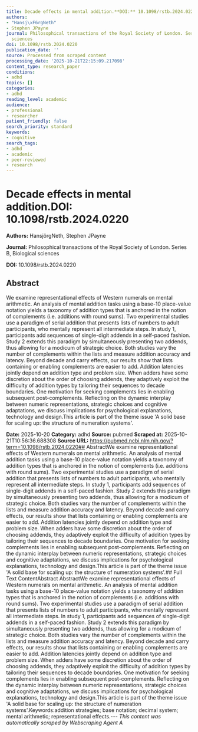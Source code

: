 ```yaml
---
title: Decade effects in mental addition.**DOI:** 10.1098/rstb.2024.0220
authors:
- "Hansj\xF6rgNeth"
- Stephen JPayne
journal: Philosophical transactions of the Royal Society of London. Series B, Biological
  sciences
doi: 10.1098/rstb.2024.0220
publication_date: ''
source: Processed from scraped content
processing_date: '2025-10-21T22:15:09.217098'
content_type: research_paper
conditions:
- adhd
topics: []
categories:
- adhd
reading_level: academic
audience:
- professional
- researcher
patient_friendly: false
search_priority: standard
keywords:
- cognitive
search_tags:
- adhd
- academic
- peer-reviewed
- research
---
```


# Decade effects in mental addition.**DOI:** 10.1098/rstb.2024.0220

**Authors:** HansjörgNeth, Stephen JPayne

**Journal:** Philosophical transactions of the Royal Society of London. Series B, Biological sciences

**DOI:** 10.1098/rstb.2024.0220

## Abstract

We examine representational effects of Western numerals on mental arithmetic. An analysis of mental addition tasks using a base-10 place-value notation yields a taxonomy of addition types that is anchored in the notion of complements (i.e. additions with round sums). Two experimental studies use a paradigm of serial addition that presents lists of numbers to adult participants, who mentally represent all intermediate steps. In study 1, participants add sequences of single-digit addends in a self-paced fashion. Study 2 extends this paradigm by simultaneously presenting two addends, thus allowing for a modicum of strategic choice. Both studies vary the number of complements within the lists and measure addition accuracy and latency. Beyond decade and carry effects, our results show that lists containing or enabling complements are easier to add. Addition latencies jointly depend on addition type and problem size. When adders have some discretion about the order of choosing addends, they adaptively exploit the difficulty of addition types by tailoring their sequences to decade boundaries. One motivation for seeking complements lies in enabling subsequent post-complements. Reflecting on the dynamic interplay between numeric representations, strategic choices and cognitive adaptations, we discuss implications for psychological explanations, technology and design.This article is part of the theme issue 'A solid base for scaling up: the structure of numeration systems'.

**Date:** 2025-10-20
**Category:** adhd
**Source:** pubmed
**Scraped at:** 2025-10-21T10:56:36.688308
**Source URL:** https://pubmed.ncbi.nlm.nih.gov/?term=10.1098/rstb.2024.0220## AbstractWe examine representational effects of Western numerals on mental arithmetic. An analysis of mental addition tasks using a base-10 place-value notation yields a taxonomy of addition types that is anchored in the notion of complements (i.e. additions with round sums). Two experimental studies use a paradigm of serial addition that presents lists of numbers to adult participants, who mentally represent all intermediate steps. In study 1, participants add sequences of single-digit addends in a self-paced fashion. Study 2 extends this paradigm by simultaneously presenting two addends, thus allowing for a modicum of strategic choice. Both studies vary the number of complements within the lists and measure addition accuracy and latency. Beyond decade and carry effects, our results show that lists containing or enabling complements are easier to add. Addition latencies jointly depend on addition type and problem size. When adders have some discretion about the order of choosing addends, they adaptively exploit the difficulty of addition types by tailoring their sequences to decade boundaries. One motivation for seeking complements lies in enabling subsequent post-complements. Reflecting on the dynamic interplay between numeric representations, strategic choices and cognitive adaptations, we discuss implications for psychological explanations, technology and design.This article is part of the theme issue 'A solid base for scaling up: the structure of numeration systems'.## Full Text ContentAbstract AbstractWe examine representational effects of Western numerals on mental arithmetic. An analysis of mental addition tasks using a base-10 place-value notation yields a taxonomy of addition types that is anchored in the notion of complements (i.e. additions with round sums). Two experimental studies use a paradigm of serial addition that presents lists of numbers to adult participants, who mentally represent all intermediate steps. In study 1, participants add sequences of single-digit addends in a self-paced fashion. Study 2 extends this paradigm by simultaneously presenting two addends, thus allowing for a modicum of strategic choice. Both studies vary the number of complements within the lists and measure addition accuracy and latency. Beyond decade and carry effects, our results show that lists containing or enabling complements are easier to add. Addition latencies jointly depend on addition type and problem size. When adders have some discretion about the order of choosing addends, they adaptively exploit the difficulty of addition types by tailoring their sequences to decade boundaries. One motivation for seeking complements lies in enabling subsequent post-complements. Reflecting on the dynamic interplay between numeric representations, strategic choices and cognitive adaptations, we discuss implications for psychological explanations, technology and design.This article is part of the theme issue 'A solid base for scaling up: the structure of numeration systems'.Keywords:addition strategies; base notation; decimal system; mental arithmetic; representational effects.---
*This content was automatically scraped by Webscraping Agent A*